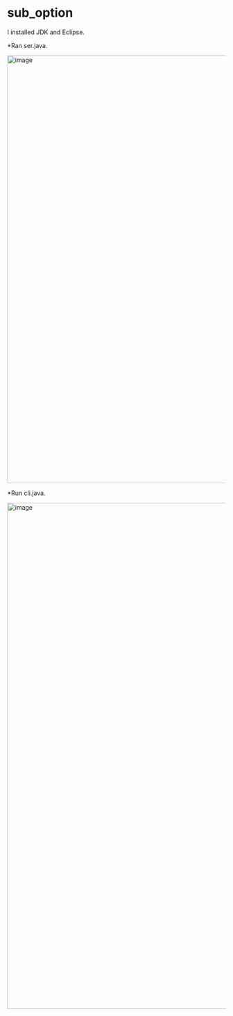 # sub_option

I installed JDK and Eclipse. 

*Ran ser.java.

<img width="983" alt="image" src="https://user-images.githubusercontent.com/51940857/65562691-351e5b80-df15-11e9-9242-dba953d812d4.png">

*Run cli.java.

<img width="1163" alt="image" src="https://user-images.githubusercontent.com/51940857/65562726-5d0dbf00-df15-11e9-80c6-ac6efd4ac678.png">


